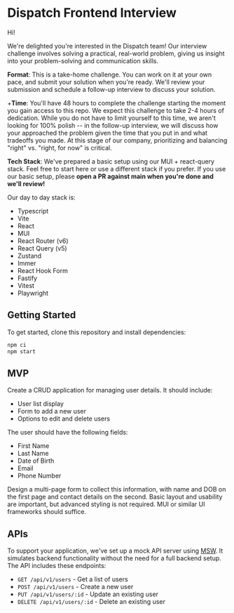 # Dispatch Frontend Interview

Hi!

We're delighted you're interested in the Dispatch team! Our interview challenge involves solving a practical, real-world problem, giving us insight into your problem-solving and communication skills.

**Format**: This is a take-home challenge. You can work on it at your own pace, and submit your solution when you're ready. We'll review your submission and schedule a follow-up interview to discuss your solution.

+**Time**: You'll have 48 hours to complete the challenge starting the moment you gain access to this repo. We expect this challenge to take 2-4 hours of dedication. While you do not have to limit yourself to this time, we aren't looking for 100% polish -- in the follow-up interview, we will discuss how your approached the problem given the time that you put in and what tradeoffs you made. At this stage of our company, prioritizing and balancing "right" vs. "right, for now" is critical.

**Tech Stack**: We've prepared a basic setup using our MUI + react-query stack. Feel free to start here or use a different stack if you prefer. If you use our basic setup, please **open a PR against main when you're done and we'll review!**

Our day to day stack is:

* Typescript
* Vite
* React
* MUI
* React Router (v6)
* React Query (v5)
* Zustand
* Immer
* React Hook Form
* Fastify
* Vitest
* Playwright

## Getting Started

To get started, clone this repository and install dependencies:

```sh
npm ci
npm start
```

## MVP

Create a CRUD application for managing user details. It should include:

- User list display
- Form to add a new user
- Options to edit and delete users

The user should have the following fields:

- First Name
- Last Name
- Date of Birth
- Email
- Phone Number


Design a multi-page form to collect this information, with name and DOB on the first page and contact details on the second. Basic layout and usability are important, but advanced styling is not required. MUI or similar UI frameworks should suffice.

## APIs

To support your application, we've set up a mock API server using [MSW](https://mswjs.io/). It simulates backend functionality without the need for a full backend setup. The API includes these endpoints:

  - `GET /api/v1/users` - Get a list of users
  - `POST /api/v1/users` - Create a new user
  - `PUT /api/v1/users/:id` - Update an existing user
  - `DELETE /api/v1/users/:id` - Delete an existing user

